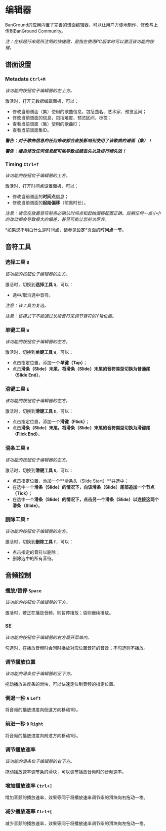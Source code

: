 # 编辑器

BanGround的应用内置了完善的谱面编辑器，可以让用户方便地制作、修改与上传到BanGround Community。

*注：在标题行末尾所注明的快捷键，是指在使用PC版本时可以激活该功能的按键。*

## 谱面设置

### Metadata `Ctrl+M`

*该功能的按钮位于编辑器的左上方。*

激活时，打开元数据编辑面板，可以：

* 修改当前谱面（集）使用的歌曲信息，包括曲名、艺术家、预览区间；
* 修改当前谱面的信息，包括难度、预览区间、标签；
* 查看当前谱面（集）使用的歌曲ID；
* 查看当前谱面集ID。

***警告：对于歌曲信息的任何修改都会直接影响到使用了该歌曲的谱面（集）！***

***警告：擅自修改任何信息都可能导致成绩丢失以及排行榜失效！***

### Timing `Ctrl+T`

*该功能的按钮位于编辑器的上方。*

激活时，打开时间点设置面板，可以：

* 修改当前谱面的**时间点**信息；
* 修改当前谱面的**起始偏移**（前黑时长）。

*注意：请您在放置音符前务必确认时间点和起始偏移配置正确。后期任何一点小小的改动都会导致极大的偏差，甚至可能让您前功尽弃。*

*如果您不明白什么是时间点，请参见[设定](config)*页面的**时间点**一节。

## 音符工具

### 选择工具 `Q`

*该功能的按钮位于编辑器的左方。*

激活时，切换到**选择工具 `Q`**，可以：

* 选中/取消选中音符。

*注意：该工具为复选。*

*注意：该模式下不能通过长按音符来调节音符的Y轴位置。*

### 单键工具 `W`

*该功能的按钮位于编辑器的左方。*

激活时，切换到**单键工具 `W`**，可以：

* 点击指定位置，添加一个**单键（Tap）**；
* 点击**滑条（Slide）**末尾，将**滑条（Slide）**末尾的音符类型切换为**普通尾（Slide End）**。

### 滑键工具 `E`

*该功能的按钮位于编辑器的左方。*

激活时，切换到**滑键工具 `E`**，可以：

* 点击指定位置，添加一个**滑键（Flick）**；
* 点击**滑条（Slide）**末尾，将**滑条（Slide）**末尾的音符类型切换为**滑键尾（Flick End）**。

### 滑条工具 `R`

*该功能的按钮位于编辑器的左方。*

激活时，切换到**滑键工具 `R`**，可以：

* 点击指定位置，添加一个**滑条头（Slide Start）**并选中；
* 在选中一个**滑条（Slide）**的情况下，向该**滑条（Slide）**尾部追加一个**节点（Tick）**；
* 在选中一个**滑条（Slide）**的情况下，点击另一个**滑条（Slide）**以连接这两个**滑条（Slide）**。

### 删除工具 `T`

*该功能的按钮位于编辑器的左方。*

激活时，切换到**删除工具 `T`**，可以：

* 点击指定的音符以删除；
* 删除选中的所有音符。

## 音频控制

### 播放/暂停 `Space`

*该功能的按钮位于编辑器的下方。*

激活时，若正在播放音频，则暂停播放；否则继续播放。

### SE

*该功能的按钮位于编辑器的右方展开菜单内。*

勾选时，在播放音频时会同时播放对应位置音符的音效；不勾选则不播放。

### 调节播放位置

*该功能的滑条位于编辑器的正下方。*

拖动播放进度条的滑块，可以快速定位到音频的指定位置。

### 倒退一秒 `A` `Left`

将音频的播放进度向倒退方向移动1秒。

### 前进一秒 `D` `Right`

将音频的播放进度向前进方向移动1秒。

### 调节播放速率

*该功能的滑条位于编辑器的右下方。*

拖动播放速率调节条的滑块，可以调节播放音频时的音频速率。

### 增加播放速率 `Ctrl+]`

增加音频的播放速率，效果等同于将播放速率调节条的滑块向右拖动一格。

### 减少播放速率 `Ctrl+[`

减少音频的播放速率，效果等同于将播放速率调节条的滑块向左拖动一格。